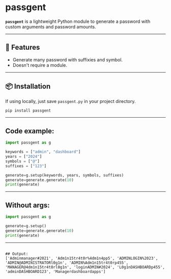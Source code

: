 # passgent

**`passgent`** is a lightweight Python module to generate a password with custom arguments and password amounts.

---

## 🔧 Features

- Generate many password with suffixies and symbol.
- Doesn't require a module.

---

## 📦 Installation

If using locally, just save `passgent.py` in your project directory.

```bash
pip install passgent
```

---

## Code example:
```python
import passgent as g

keywords = ["admin", "dashboard"]
years = ["2024"]
symbols = ["@"]
suffixes = ["123"]

generate=g.setup(keywords, years, symbols, suffixes)
generate=generate.generate(10)
print(generate)
```

---

## Without args:
```python
import passgent as g

generate=g.setup()
generate=generate.generate(10)
print(generate)
```
---

```

## Output:
['Adminmanager#2021', 'Adm1n15tr4t0r%4dm1n4pp5', 'ADMINLOGIN%2023', 'ADMIN@ADMINISTRATORl0g1n', 'ADMIN%Adm1n15tr4t0rp455', 'MANAGER@4dm1n15tr4t0rl0g1n', 'loginADMIN#2024', 'L0g1nDASHBOARDp455', 'adminDASHBOARD123', 'Managerdashboardapps']
```
